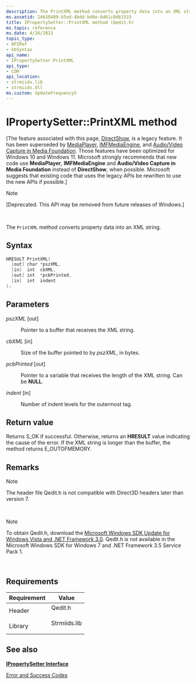 ```yaml
---
description: The PrintXML method converts property data into an XML string.
ms.assetid: 24638489-b5ed-4bdd-b40e-6d61c0db1533
title: IPropertySetter::PrintXML method (Qedit.h)
ms.topic: reference
ms.date: 4/26/2023
topic_type: 
- APIRef
- kbSyntax
api_name: 
- IPropertySetter.PrintXML
api_type: 
- COM
api_location: 
- strmiids.lib
- strmiids.dll
ms.custom: UpdateFrequency5
---
```


# IPropertySetter::PrintXML method

\[The feature associated with this page, [DirectShow](/windows/win32/directshow/directshow), is a legacy feature. It has been superseded by [MediaPlayer](/uwp/api/Windows.Media.Playback.MediaPlayer), [IMFMediaEngine](/windows/win32/api/mfmediaengine/nn-mfmediaengine-imfmediaengine), and [Audio/Video Capture in Media Foundation](windows/win32/medfound/audio-video-capture-in-media-foundation). Those features have been optimized for Windows 10 and Windows 11. Microsoft strongly recommends that new code use **MediaPlayer**, **IMFMediaEngine** and **Audio/Video Capture in Media Foundation** instead of **DirectShow**, when possible. Microsoft suggests that existing code that uses the legacy APIs be rewritten to use the new APIs if possible.\]

> [!Note]  
> \[Deprecated. This API may be removed from future releases of Windows.\]

 

The `PrintXML` method converts property data into an XML string.

## Syntax


```C++
HRESULT PrintXML(
  [out] char *pszXML,
  [in]  int  cbXML,
  [out] int  *pcbPrinted,
  [in]  int  indent
);
```



## Parameters

<dl> <dt>

*pszXML* \[out\]
</dt> <dd>

Pointer to a buffer that receives the XML string.

</dd> <dt>

*cbXML* \[in\]
</dt> <dd>

Size of the buffer pointed to by *pszXML*, in bytes.

</dd> <dt>

*pcbPrinted* \[out\]
</dt> <dd>

Pointer to a variable that receives the length of the XML string. Can be **NULL**.

</dd> <dt>

*indent* \[in\]
</dt> <dd>

Number of indent levels for the outermost tag.

</dd> </dl>

## Return value

Returns S\_OK if successful. Otherwise, returns an **HRESULT** value indicating the cause of the error. If the XML string is longer than the buffer, the method returns E\_OUTOFMEMORY.

## Remarks

> [!Note]  
> The header file Qedit.h is not compatible with Direct3D headers later than version 7.

 

> [!Note]  
> To obtain Qedit.h, download the [Microsoft Windows SDK Update for Windows Vista and .NET Framework 3.0](https://msdn.microsoft.com/windowsvista/bb980924.aspx). Qedit.h is not available in the Microsoft Windows SDK for Windows 7 and .NET Framework 3.5 Service Pack 1.

 

## Requirements



| Requirement | Value |
|--------------------|-----------------------------------------------------------------------------------------|
| Header<br/>  | <dl> <dt>Qedit.h</dt> </dl>      |
| Library<br/> | <dl> <dt>Strmiids.lib</dt> </dl> |



## See also

<dl> <dt>

[**IPropertySetter Interface**](ipropertysetter.md)
</dt> <dt>

[Error and Success Codes](error-and-success-codes.md)
</dt> </dl>

 

 




